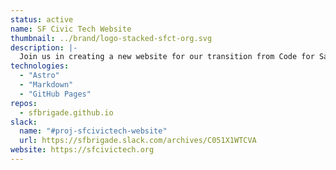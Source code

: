 ```yaml
---
status: active
name: SF Civic Tech Website
thumbnail: ../brand/logo-stacked-sfct-org.svg
description: |-
  Join us in creating a new website for our transition from Code for San Francisco to SF Civic Tech! We’re building the new site from scratch using open source platforms, with an eye toward easy maintainability and cost.
technologies:
  - "Astro"
  - "Markdown"
  - "GitHub Pages"
repos:
  - sfbrigade.github.io
slack:
  name: "#proj-sfcivictech-website"
  url: https://sfbrigade.slack.com/archives/C051X1WTCVA
website: https://sfcivictech.org
---
```

